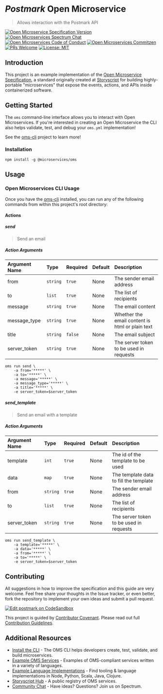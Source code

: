 # _Postmark_ Open Microservice

> Allows interaction with the Postmark API

[![Open Microservice Specification Version](https://img.shields.io/badge/Open%20Microservice-1.0-477bf3.svg)](https://openmicroservices.org)
[![Open Microservices Spectrum Chat](https://withspectrum.github.io/badge/badge.svg)](https://spectrum.chat/open-microservices)
[![Open Microservices Code of Conduct](https://img.shields.io/badge/Contributor%20Covenant-v1.4%20adopted-ff69b4.svg)](https://github.com/oms-services/.github/blob/master/CODE_OF_CONDUCT.md)
[![Open Microservices Commitzen](https://img.shields.io/badge/commitizen-friendly-brightgreen.svg)](http://commitizen.github.io/cz-cli/)
[![PRs Welcome](https://img.shields.io/badge/PRs-welcome-brightgreen.svg)](http://makeapullrequest.com)
[![License: MIT](https://img.shields.io/badge/License-MIT-blue.svg)](https://opensource.org/licenses/MIT)

## Introduction

This project is an example implementation of the [Open Microservice Specification](https://openmicroservices.org), a standard
originally created at [Storyscript](https://storyscript.io) for building highly-portable "microservices" that expose the
events, actions, and APIs inside containerized software.

## Getting Started

The `oms` command-line interface allows you to interact with Open Microservices. If you're interested in creating an Open
Microservice the CLI also helps validate, test, and debug your `oms.yml` implementation!

See the [oms-cli](https://github.com/microservices/oms) project to learn more!

### Installation

```
npm install -g @microservices/oms
```

## Usage

### Open Microservices CLI Usage

Once you have the [oms-cli](https://github.com/microservices/oms) installed, you can run any of the following commands from
within this project's root directory:

#### Actions

##### send

> Send an email

##### Action Arguments

| Argument Name | Type     | Required | Default | Description                                     |
| :------------ | :------- | :------- | :------ | :---------------------------------------------- |
| from          | `string` | `true`   | None    | The sender email address                        |
| to            | `list`   | `true`   | None    | The list of recipients                          |
| message       | `string` | `true`   | None    | The email content                               |
| message_type  | `string` | `true`   | None    | Whether the email content is html or plain text |
| title         | `string` | `false`  | None    | The email subject                               |
| server_token  | `string` | `true`   | None    | The server token to be used in requests         |

```shell
oms run send \
    -a from='*****' \
    -a to='*****' \
    -a message='*****' \
    -a message_type='*****' \
    -a title='*****' \
    -e server_token=$server_token
```

##### send_template

> Send an email with a template

##### Action Arguments

| Argument Name | Type     | Required | Default | Description                             |
| :------------ | :------- | :------- | :------ | :-------------------------------------- |
| template      | `int`    | `true`   | None    | The id of the template to be used       |
| data          | `map`    | `true`   | None    | The template data to fill the template  |
| from          | `string` | `true`   | None    | The sender email address                |
| to            | `list`   | `true`   | None    | The list of recipients                  |
| server_token  | `string` | `true`   | None    | The server token to be used in requests |

```shell
oms run send_template \
    -a template='*****' \
    -a data='*****' \
    -a from='*****' \
    -a to='*****' \
    -e server_token=$server_token
```

## Contributing

All suggestions in how to improve the specification and this guide are very welcome. Feel free share your thoughts in the
Issue tracker, or even better, fork the repository to implement your own ideas and submit a pull request.

[![Edit postmark on CodeSandbox](https://codesandbox.io/static/img/play-codesandbox.svg)](https://codesandbox.io/s/github/oms-services/postmark)

This project is guided by [Contributor Covenant](https://github.com/oms-services/.github/blob/master/CODE_OF_CONDUCT.md).
Please read out full [Contribution Guidelines](https://github.com/oms-services/.github/blob/master/CONTRIBUTING.md).

## Additional Resources

- [Install the CLI](https://github.com/microservices/oms) - The OMS CLI helps developers create, test, validate, and build
  microservices.
- [Example OMS Services](https://github.com/oms-services) - Examples of OMS-compliant services written in a variety of
  languages.
- [Example Language Implementations](https://github.com/microservices) - Find tooling & language implementations in Node,
  Python, Scala, Java, Clojure.
- [Storyscript Hub](https://hub.storyscript.io) - A public registry of OMS services.
- [Community Chat](https://spectrum.chat/open-microservices) - Have ideas? Questions? Join us on Spectrum.
